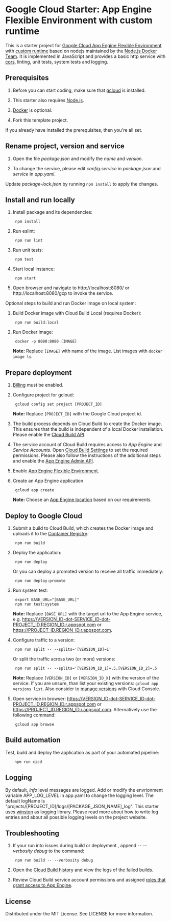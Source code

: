 # Google Cloud Starter: App Engine Flexible Environment with custom runtime

This is a starter project for [Google Cloud App Engine Flexible Environment](https://cloud.google.com/appengine/docs/flexible) with [custom runtime](https://cloud.google.com/appengine/docs/flexible/custom-runtimes) based on nodejs maintained by the [Node.js Docker Team](https://github.com/nodejs/docker-node). It is implemented in JavaScript and provides a basic http service with [cors](https://github.com/expressjs/cors), linting, unit tests, system tests and logging.

## Prerequisites

1. Before you can start coding, make sure that [gcloud](https://cloud.google.com/sdk/docs/install) is installed.

1. This starter also requires [Node.js](https://nodejs.org/en/download/).

1. [Docker](https://docs.docker.com/get-docker/) is optional.

1. Fork this template project.

If you already have installed the prerequisites, then you're all set.

## Rename project, version and service

1. Open the file _package.json_ and modify the _name_ and _version_.

1. To change the service, please edit _config.service_ in _package.json_ and _service_ in _app.yaml_.

<!-- 1. TODO: Modify _engines.nodes_ in _package.json_ and all entries of _gcr.io/cloud-builders/npm:node-X.X.X_ in cloudbuild.yaml with your required node version. -->

Update _package-lock.json_ by running `npm install` to apply the changes.

## Install and run locally

1. Install package and its dependencies:

        npm install

1. Run eslint:

        npm run lint

1. Run unit tests:

        npm test

1. Start local instance:

        npm start

1. Open browser and navigate to http://localhost:8080/ or http://localhost:8080/gcp to invoke the service.

Optional steps to build and run Docker image on local system:

1. Build Docker image with Cloud Build Local (requires Docker):

        npm run build:local

1. Run Docker image:

        docker -p 8080:8080 [IMAGE]

    **Note:** Replace `[IMAGE]` with name of the image. List images with `docker image ls`.

## Prepare deployment

1. [Billing](https://cloud.google.com/appengine/docs/standard/nodejs/console#billing) must be enabled.

1. Configure project for gcloud:

        gcloud config set project [PROJECT_ID]

    **Note:** Replace `[PROJECT_ID]` with the Google Cloud project id.

1. The build process depends on Cloud Build to create the Docker image. This ensures that the build is independent of a local Docker installation. Please enable the [Cloud Build API](https://console.cloud.google.com/marketplace/product/google/cloudbuild.googleapis.com).

1. The service account of Cloud Build requires access to _App Engine_ and _Service Accounts_. Open [Cloud Build Settings](https://console.cloud.google.com/cloud-build/settings/service-account) to set the required permissions. Please also follow the instructions of the additional steps and enable the [App Engine Admin API](https://console.cloud.google.com/apis/library/appengine.googleapis.com).

1. Enable [App Engine Flexible Environment](https://console.cloud.google.com/marketplace/product/google/appengineflex.googleapis.com).

1. Create an App Engine application

        gcloud app create

    **Note:** Choose an [App Engine location](https://cloud.google.com/appengine/docs/locations) based on our requirements.

## Deploy to Google Cloud

1. Submit a build to Cloud Build, which creates the Docker image and uploads it to the [Container Registry](https://console.cloud.google.com/gcr):

        npm run build

1. Deploy the application:

        npm run deploy

    Or you can deploy a promoted version to receive all traffic immediately:

        npm run deploy:promote

1. Run system test:

        export BASE_URL="[BASE_URL]"
        npm run test:system

    **Note:** Replace `[BASE_URL]` with the target url to the App Engine service, e.g. https://VERSION_ID-dot-SERVICE_ID-dot-PROJECT_ID.REGION_ID.r.appspot.com or https://PROJECT_ID.REGION_ID.r.appspot.com.

1. Configure traffic to a version:

        npm run split -- --splits='[VERSION_ID]=1'

    Or split the traffic across two (or more) versions:

        npm run split -- --splits='[VERSION_ID_1]=.5,[VERSION_ID_2]=.5'

    **Note:** Replace `[VERSION_ID]` or `[VERSION_ID_X]` with the version of the service. If you are unsure, than list your existing versions: `gcloud app versions list`. Also consider to [manage versions](https://console.cloud.google.com/appengine/versions) with Cloud Console.

1. Open service in browser: https://VERSION_ID-dot-SERVICE_ID-dot-PROJECT_ID.REGION_ID.r.appspot.com or https://PROJECT_ID.REGION_ID.r.appspot.com. Alternatively use the following command:

        gcloud app browse

## Build automation

Test, build and deploy the application as part of your automated pipeline:

        npm run cicd

## Logging

By default, _info_ level messages are logged. Add or modify the envrionment variable APP_LOG_LEVEL in app.yaml to change the logging level. The default logName is "projects/[PROJECT_ID]/logs/[PACKAGE_JSON_NAME]_log".
This starter uses [winston](https://github.com/winstonjs/winston) as logging library. Please read more about how to
write log entries and about all possible logging levels on the project website.

<!-- ## IAP

TODO: 
Quickstart: Manage access with Google Accounts
https://cloud.google.com/iap/docs/app-engine-quickstart


Required permissions for SA to generate Tokens
https://cloud.google.com/iam/docs/understanding-service-accounts#generating_openid_connect_oidc_id_tokens

Generate Token
https://cloud.google.com/iam/docs/reference/credentials/rest/v1/projects.serviceAccounts/generateIdToken


Enable Cloud Resource Manager API 
https://console.cloud.google.com/apis/library/cloudresourcemanager.googleapis.com

IAM Service Account Credentials API
https://console.cloud.google.com/apis/library/iamcredentials.googleapis.com


Cloud Build service account needs Role "IAP-secured Web App User"
https://console.cloud.google.com/iam-admin/iam -->


## Troubleshooting

1. If your run into issues during build or deployment , append _-- --verbosity debug_ to the command:

        npm run build -- --verbosity debug

1. Open the [Cloud Build history](https://console.cloud.google.com/cloud-build/builds) and view the logs of the failed builds.

1. Review Cloud Build service account permissions and assigned [roles that grant access to App Engine](https://cloud.google.com/appengine/docs/flexible/nodejs/roles).

## License
Distributed under the MIT License. See LICENSE for more information.
